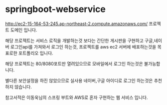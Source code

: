 # springboot-webservice
http://ec2-15-164-53-245.ap-northeast-2.compute.amazonaws.com/ 프로젝트 도메인 입니다.

해당 프로젝트는 서비스 로직을 개발하는것 보다는 간단한 게시판을 구현하고 구글,네이버 로그인api를 가져와서 로그인 하는것, 프로젝트를 aws ec2 서버에 배포하는것을 목표로한 포트폴리오 입니다.

해당 프로젝트는 80/8080포트만 열려있으므로 모바일에서 로그인 하는것은 불가능합니다.

별다른 보안설정을 하진 않았으므로 실사용 네이버,구글 아이디로 로그인 하는것은 추천하지 않습니다.

참고서적은 이동욱님의 스프링 부트와 AWS로 혼자 구현하는 웹 서비스 입니다.
